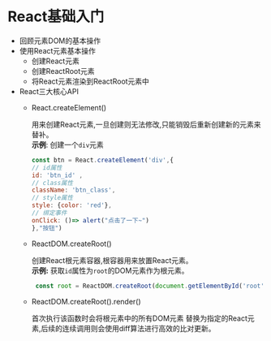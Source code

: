 # React基础入门
- 回顾元素DOM的基本操作
- 使用React元素基本操作
  - 创建React元素
  - 创建ReactRoot元素
  - 将React元素渲染到ReactRoot元素中
- React三大核心API
  - React.createElement()
    
    用来创建React元素,一旦创建则无法修改,只能销毁后重新创建新的元素来替补。<br>
    **示例**: 创建一个`div`元素
    ```javascript
    const btn = React.createElement('div',{
    // id属性
    id: 'btn_id' ,
    // class属性
    className: 'btn_class',
    // style属性
    style: {color: 'red'},
    // 绑定事件
    onClick: ()=> alert("点击了一下~")
    },"按钮")
    ```

  - ReactDOM.createRoot()
  
    创建React根元素容器,根容器用来放置React元素。<br>
    **示例:** 获取`id`属性为`root`的DOM元素作为根元素。
    ```javascript
     const root = ReactDOM.createRoot(document.getElementById('root'))
    ```
    
  - ReactDOM.createRoot().render()
  
    首次执行该函数时会将根元素中的所有DOM元素 替换为指定的React元素,后续的连续调用则会使用diff算法进行高效的比对更新。